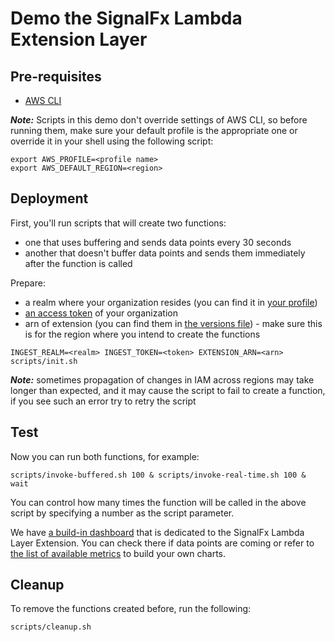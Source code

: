 # Demo the SignalFx Lambda Extension Layer

## Pre-requisites

* [AWS CLI](https://aws.amazon.com/cli/)

**_Note:_** Scripts in this demo don't override settings of AWS CLI, so before running them,
make sure your default profile is the appropriate one or override it in your shell using the following script:

```shell
export AWS_PROFILE=<profile name>
export AWS_DEFAULT_REGION=<region>
```

## Deployment

First, you'll run scripts that will create two functions:
* one that uses buffering and sends data points every 30 seconds
* another that doesn't buffer data points and sends them immediately after the function is called

Prepare:
* a realm where your organization resides (you can find it in [your profile](https://docs.signalfx.com/en/latest/admin-guide/tokens.html#access-tokens))
* [an access token](https://docs.signalfx.com/en/latest/admin-guide/tokens.html#access-tokens) of your organization
* arn of extension (you can find them in [the versions file](https://github.com/signalfx/lambda-layer-versions/blob/master/lambda-extension/lambda-extension-versions.md)) - make sure this is for the region where you intend to create the functions

```shell
INGEST_REALM=<realm> INGEST_TOKEN=<token> EXTENSION_ARN=<arn> scripts/init.sh
```

**_Note:_** sometimes propagation of changes in IAM across regions may take longer than expected, 
and it may cause the script to fail to create a function, if you see such an error try to retry the script

## Test

Now you can run both functions, for example:

```shell
scripts/invoke-buffered.sh 100 & scripts/invoke-real-time.sh 100 & wait
```

You can control how many times the function will be called in the above script by specifying a number as the script parameter.

We have [a build-in dashboard](https://docs.signalfx.com/en/latest/dashboards/dashboard-basics.html#built-in-dashboard-groups) that is dedicated to the SignalFx Lambda Layer Extension. 
You can check there if data points are coming or refer to [the list of available metrics](https://github.com/signalfx/lambda-layer-versions/tree/master/lambda-extension#metrics) to build your own charts.

## Cleanup

To remove the functions created before, run the following:

```shell
scripts/cleanup.sh
```
